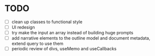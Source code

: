 # TODO

- [ ] clean up classes to functional style
- [ ] UI redesign
- [ ] try make the input an array instead of building huge prompts
- [ ] add narrative elements to the outline model and document metadata, extend query to use them
- [ ] periodic review of divs, useMemo and useCallbacks